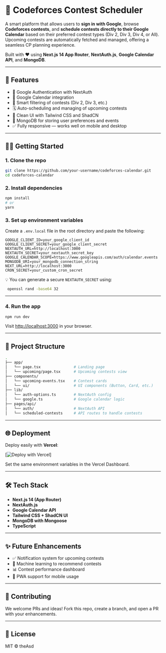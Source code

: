 # 🧠 Codeforces Contest Scheduler

A smart platform that allows users to **sign in with Google**, browse **Codeforces contests**, and **schedule contests directly to their Google Calendar** based on their preferred contest types (Div 2, Div 3, Div 4, or All). Upcoming contests are automatically fetched and managed, offering a seamless CP planning experience.

Built with ❤️ using **Next.js 14 App Router**, **NextAuth.js**, **Google Calendar API**, and **MongoDB**.

---

## 🚀 Features

- 🔐 Google Authentication with NextAuth
- 📅 Google Calendar integration
- 🧠 Smart filtering of contests (Div 2, Div 3, etc.)
- 🗓️ Auto-scheduling and managing of upcoming contests
- 🧼 Clean UI with Tailwind CSS and ShadCN
- 💾 MongoDB for storing user preferences and events
- ✅ Fully responsive — works well on mobile and desktop

---

## 🧑‍💻 Getting Started

### 1. Clone the repo

```bash
git clone https://github.com/your-username/codeforces-calendar.git
cd codeforces-calendar
```

### 2. Install dependencies

```bash
npm install
# or
yarn
```

### 3. Set up environment variables

Create a `.env.local` file in the root directory and paste the following:

```env
GOOGLE_CLIENT_ID=your_google_client_id
GOOGLE_CLIENT_SECRET=your_google_client_secret
NEXTAUTH_URL=http://localhost:3000
NEXTAUTH_SECRET=your_nextauth_secret_key
GOOGLE_CALENDAR_SCOPE=https://www.googleapis.com/auth/calendar.events
MONGODB_URI=your_mongodb_connection_string
NEXT_URL=http://localhost:3000
CRON_SECRET=your_custom_cron_secret
```

💡 You can generate a secure `NEXTAUTH_SECRET` using:
```bash
 openssl rand -base64 32
  ```

---

### 4. Run the app

```bash
npm run dev
```

Visit [http://localhost:3000](http://localhost:3000) in your browser.

---

## 🧩 Project Structure

```bash
.
├── app/
│   └── page.tsx               # Landing page
│   └── upcoming/page.tsx      # Upcoming contests view
├── components/
│   └── upcoming-events.tsx    # Contest cards
│   └── ui/                    # UI components (Button, Card, etc.)
├── lib/
│   └── auth-options.ts        # NextAuth config
│   └── google.ts              # Google calendar logic
├── pages/api/
│   └── auth/                  # NextAuth API
│   └── scheduled-contests     # API routes to handle contests
```

---

## 🌐 Deployment

Deploy easily with **Vercel**:

[![Deploy with Vercel](https://consche.vercel.app/)]

Set the same environment variables in the Vercel Dashboard.

---

## 🛠️ Tech Stack

- **Next.js 14 (App Router)**
- **NextAuth.js**
- **Google Calendar API**
- **Tailwind CSS + ShadCN UI**
- **MongoDB with Mongoose**
- **TypeScript**

---

## ✨ Future Enhancements

- ✅ Notification system for upcoming contests
- 🧠 Machine learning to recommend contests
- 📊 Contest performance dashboard
- 📱 PWA support for mobile usage

---

## 🤝 Contributing

We welcome PRs and ideas! Fork this repo, create a branch, and open a PR with your enhancements.

---

## 📄 License

MIT © theAsd
